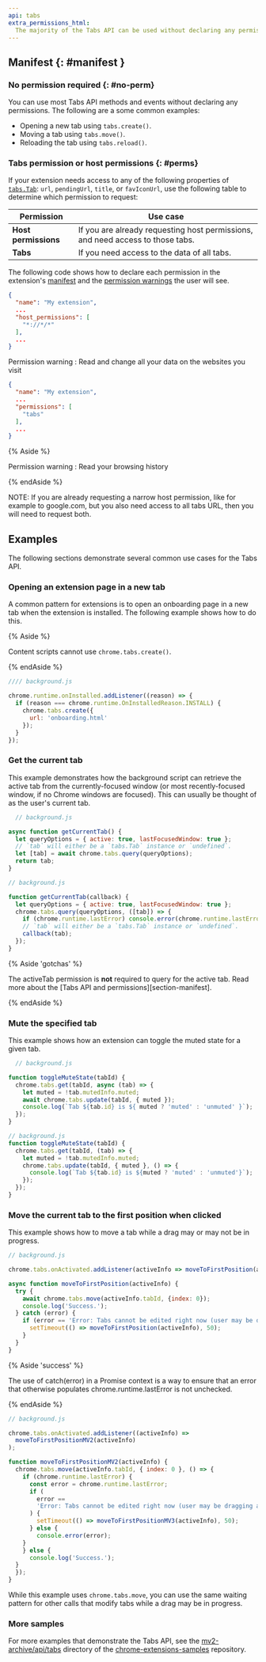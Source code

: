 ```yaml
---
api: tabs
extra_permissions_html:
  The majority of the Tabs API can be used without declaring any permission. However, the <code>"tabs"</code> permission is required in order to populate the <code>url</code>, <code>pendingUrl</code>, <code>title</code>, and <code>favIconUrl</code> properties of <code><a href="#type-Tab">Tab</a></code>.
---
```


## Manifest {: #manifest }

### No permission required {: #no-perm}

You can use most Tabs API methods and events without declaring any permissions. The following are a some common examples:

- Opening a new tab using `tabs.create()`.
- Moving a tab using `tabs.move()`.
- Reloading the tab using `tabs.reload()`.

### Tabs permission or host permissions {: #perms}

If your extension needs access to any of the following properties of [`tabs.Tab`][tab]: `url`, `pendingUrl`,
`title`, or `favIconUrl`, use the following table to determine which
permission to request:

| Permission           | Use case                                                                       |
|----------------------|--------------------------------------------------------------------------------|
| **Host permissions** | If you are already requesting host permissions, and need access to those tabs. |
| **Tabs**             | If you need access to the data of all tabs.                                    |

The following code shows how to declare each permission in the extension's [manifest][doc-manifest] and the [permission warnings][doc-perms] the user will see.

<web-tabs>
  <web-tab title="Host Permissions (code)">

  ```json
  {
    "name": "My extension",
    ...
    "host_permissions": [
      "*://*/*"
    ],
    ...
  }
  ```

Permission warning
: Read and change all your data on the websites you visit

  </web-tab>
    <web-tab title="Tabs permission (code)">
   
  ```json
  {
    "name": "My extension",
    ...
    "permissions": [
      "tabs"
    ],
    ...
  }
  ```

{% Aside %}

Permission warning
: Read your browsing history

{% endAside %}


  </web-tab>

</web-tabs>

NOTE: If you are already requesting a narrow host permission, like for example to google.com, but you also need access to all tabs URL, then you will need to request both.

## Examples

The following sections demonstrate several common use cases for the Tabs API.

### Opening an extension page in a new tab

A common pattern for extensions is to open an onboarding page in a new tab when the extension is
installed. The following example shows how to do this.

{% Aside %}

Content scripts cannot use `chrome.tabs.create()`.

{% endAside %}

```js
//// background.js

chrome.runtime.onInstalled.addListener((reason) => {
  if (reason === chrome.runtime.OnInstalledReason.INSTALL) {
    chrome.tabs.create({
      url: 'onboarding.html'
    });
  }
});
```

### Get the current tab

This example demonstrates how the background script can retrieve the active tab from the
currently-focused window (or most recently-focused window, if no Chrome windows are focused). This
can usually be thought of as the user's current tab.

<web-tabs>
  <web-tab title="Manifest V3 (promise)">

```js
  // background.js

async function getCurrentTab() {
  let queryOptions = { active: true, lastFocusedWindow: true };
  // `tab` will either be a `tabs.Tab` instance or `undefined`.
  let [tab] = await chrome.tabs.query(queryOptions);
  return tab;
}
```

  </web-tab>
  <web-tab title="Manifest V2 (callback)">

  ```js
  // background.js

  function getCurrentTab(callback) {
    let queryOptions = { active: true, lastFocusedWindow: true };
    chrome.tabs.query(queryOptions, ([tab]) => {
      if (chrome.runtime.lastError) console.error(chrome.runtime.lastError);
      // `tab` will either be a `tabs.Tab` instance or `undefined`.
      callback(tab);
    });
  }
  ```

  </web-tab>
</web-tabs>


{% Aside 'gotchas' %}

The activeTab permission is **not** required to query for the active tab. Read more about the [Tabs API
and permissions][section-manifest].

{% endAside %}


### Mute the specified tab

This example shows how an extension can toggle the muted state for a given tab.

<web-tabs>
  <web-tab  title="Manifest V3 (promise)">
  
```js
  // background.js

function toggleMuteState(tabId) {
  chrome.tabs.get(tabId, async (tab) => {
    let muted = !tab.mutedInfo.muted;
    await chrome.tabs.update(tabId, { muted });
    console.log(`Tab ${tab.id} is ${ muted ? 'muted' : 'unmuted' }`);
  });
}
```

</web-tab>
<web-tab  title="Manifest V2 (callback)">

  ```js
  // background.js
  function toggleMuteState(tabId) {
    chrome.tabs.get(tabId, (tab) => {
      let muted = !tab.mutedInfo.muted;
      chrome.tabs.update(tabId, { muted }, () => {
        console.log(`Tab ${tab.id} is ${muted ? 'muted' : 'unmuted'}`);
      });
    });
  }
  ```

  </web-tab>
</web-tabs>

### Move the current tab to the first position when clicked

This example shows how to move a tab while a drag may or may not be in progress.

<web-tabs>
  <web-tab  title="Manifest V3 (promise)">

```js
// background.js

chrome.tabs.onActivated.addListener(activeInfo => moveToFirstPosition(activeInfo));

async function moveToFirstPosition(activeInfo) {
  try {
    await chrome.tabs.move(activeInfo.tabId, {index: 0});
    console.log('Success.');
  } catch (error) {
    if (error == 'Error: Tabs cannot be edited right now (user may be dragging a tab).') {
      setTimeout(() => moveToFirstPosition(activeInfo), 50);
    }
  }
}
```

{% Aside 'success' %}

The use of catch(error) in a Promise context is
a way to ensure that an error that otherwise populates chrome.runtime.lastError is not unchecked. 

{% endAside %}



```js
// background.js

chrome.tabs.onActivated.addListener((activeInfo) =>
  moveToFirstPositionMV2(activeInfo)
);

function moveToFirstPositionMV2(activeInfo) {
  chrome.tabs.move(activeInfo.tabId, { index: 0 }, () => {
    if (chrome.runtime.lastError) {
      const error = chrome.runtime.lastError;
      if (
        error ==
        'Error: Tabs cannot be edited right now (user may be dragging a tab).'
      ) {
        setTimeout(() => moveToFirstPositionMV3(activeInfo), 50);
      } else {
        console.error(error);
    }
    } else {
      console.log('Success.');
  }
  });
}
```
  </web-tab>
</web-tabs>



While this example uses `chrome.tabs.move`, you can use the same waiting pattern for other calls that modify tabs
while a drag may be in progress.

### More samples

For more examples that demonstrate the Tabs API, see the [mv2-archive/api/tabs][mv2-tabs-samples]
directory of the [chrome-extensions-samples][samples-repo] repository.

[doc-manifest]: /docs/extensions/mv3/manifest/
[doc-perms]: /docs/extensions/mv3/permission_warnings/
[doc-promises]: /docs/extensions/mv3/promises/
[mv2-tabs-samples]: https://github.com/GoogleChrome/chrome-extensions-samples/tree/master/mv2-archive/api/tabs/
[samples-repo]: https://github.com/GoogleChrome/chrome-extensions-samples
[tab]: #type-Tab
